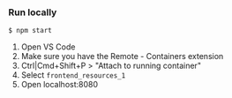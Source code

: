 ### Run locally
```sh-session
$ npm start
```
1. Open VS Code
2. Make sure you have the Remote - Containers extension
3. Ctrl|Cmd+Shift+P > "Attach to running container"
4. Select ``frontend_resources_1``
5. Open localhost:8080